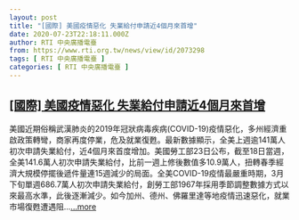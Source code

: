 ```yaml
---
layout: post
title: "[國際] 美國疫情惡化 失業給付申請近4個月來首增"
date: 2020-07-23T22:18:11.000Z
author: RTI 中央廣播電臺
from: https://www.rti.org.tw/news/view/id/2073298
tags: [ RTI 中央廣播電臺 ]
categories: [ RTI 中央廣播電臺 ]
---
```

<!--1595542691000-->
[[國際] 美國疫情惡化 失業給付申請近4個月來首增](https://www.rti.org.tw/news/view/id/2073298)
------

<div>
美國近期俗稱武漢肺炎的2019年冠狀病毒疾病(COVID-19)疫情惡化，多州經濟重啟政策轉彎，商家再度停業，危及就業復甦。最新數據顯示，全美上週逾141萬人初次申請失業給付，近4個月來首度增加。美國勞工部23日公布，截至18日當週，全美141.6萬人初次申請失業給付，比前一週上修後數值多10.9萬人，扭轉春季經濟大規模停擺後遞件量連15週減少的局面。全美COVID-19疫情最嚴重時期，3月下旬單週686.7萬人初次申請失業給付，創勞工部1967年採用季節調整數據方式以來最高水準，此後逐漸減少。如今加州、德州、佛羅里達等地疫情迅速惡化，就業市場復甦遭遇阻...<a target="_blank" href="https://www.rti.org.tw/news/view/id/2073298">...more</a>
</div>
